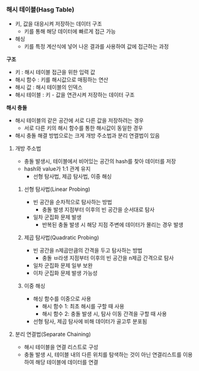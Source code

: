 ### 해시 테이블(Hasg Table)

- 키, 값을 대응시켜 저장하는 데이터 구조
  -  키를 통해 해당 데이터에 빠르게 접근 가능
- 해싱
  - 키를 특정 계산식에 넣어 나온 결과를 사용하여 값에 접근하는 과정

**구조**
- 키 : 해시 테이블 접근을 위한 입력 값
- 해시 함수 : 키를 해시값으로 매핑하는 연산
- 해시 값 : 해시 테이블의 인덱스
- 해시 테이블 : 키 - 값을 연관시켜 저장하는 데이터 구조

**해시 충돌**
- 해시 테이블의 같은 공간에 서로 다른 값을 저장하려는 경우
  - 서로 다른 키의 해시 함수를 통한 해시값이 동일한 경우
- 해시 충돌 해결 방법으로는 크게 개방 주소법과 분리 연결법이 있음

1. 개방 주소법
   - 충돌 발생시, 테이블에서 비어있는 공간의 hash를 찾아 데이터를 저장
   - hash와 value가 1:1 관계 유지
     - 선형 탐사법, 제곱 탐사법, 이중 해싱
    
   1. 선형 탐사법(Linear Probing)
      - 빈 공간을 순차적으로 탐사하는 방법
        - 충돌 발생 지점부터 이후의 빈 공간을 순서대로 탐사
      - 일차 군집화 문제 발생
        - 반복된 충돌 발생 시 해당 지점 주변에 데이터가 몰리는 경우 발생
        
   2. 제곱 탐사법(Quadratic Probing)
      - 빈 공간을 n제곱만큼의 간격을 두고 탐사하는 방법
        - 충돌 ㅂ라생 지점부터 이후의 빈 공간을 n제곱 간격으로 탐사
      - 일차 군집화 문제 일부 보완
      - 이차 군집화 문제 발생 가능성
   3. 이중 해싱
      - 해싱 함수를 이중으로 사용
        - 해시 함수 1: 최초 해시를 구할 때 사용
        - 해시 함수 2: 충돌 발생 시, 탐사 이동 간격을 구할 때 사용
      - 선형 탐사, 제곱 탐사에 비해 데이터가 골고루 분포됨

2. 분리 연결법(Separate Chaining)
   - 해시 테이블을 연결 리스트로 구성
   - 충돌 발생 시, 테이블 내의 다른 위치를 탐색하는 것이 아닌 연결리스트를 이용하여 해당 테이블에 데이터를 연결